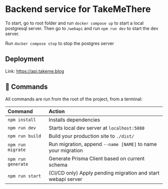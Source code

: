# Backend service for TakeMeThere

To start, go to root folder and run `docker compose up` to start a local postgresql server. Then go to `/webapi` and run `npm run dev` to start the dev server.

Run `docker compose stop` to stop the postgres server

## Deployment

Link: https://api.takeme.blog

## 🧞 Commands

All commands are run from the root of the project, from a terminal:

| Command            | Action                                                       |
| :----------------- | :----------------------------------------------------------- |
| `npm install`      | Installs dependencies                                        |
| `npm run dev`      | Starts local dev server at `localhost:5080`                  |
| `npm run build`    | Build your production site to `./dist/`                      |
| `npm run migrate`  | Run migration, append `--name [NAME]` to name your migration |
| `npm run generate` | Generate Prisma Client based on current schema               |
| `npm run start`    | (CI/CD only) Apply pending migration and start webapi server |
